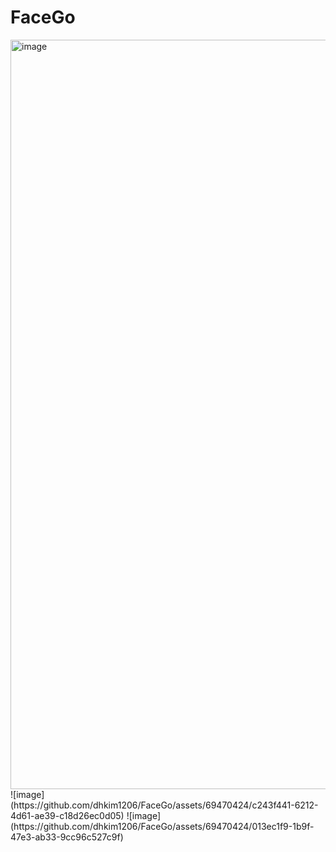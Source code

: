 # FaceGo

<img width="1199" alt="image" src="https://user-images.githubusercontent.com/86977236/228150043-6016ac6e-1aaf-4bd6-a112-886795d0e41c.png">
![image](https://github.com/dhkim1206/FaceGo/assets/69470424/c243f441-6212-4d61-ae39-c18d26ec0d05)
![image](https://github.com/dhkim1206/FaceGo/assets/69470424/013ec1f9-1b9f-47e3-ab33-9cc96c527c9f)

